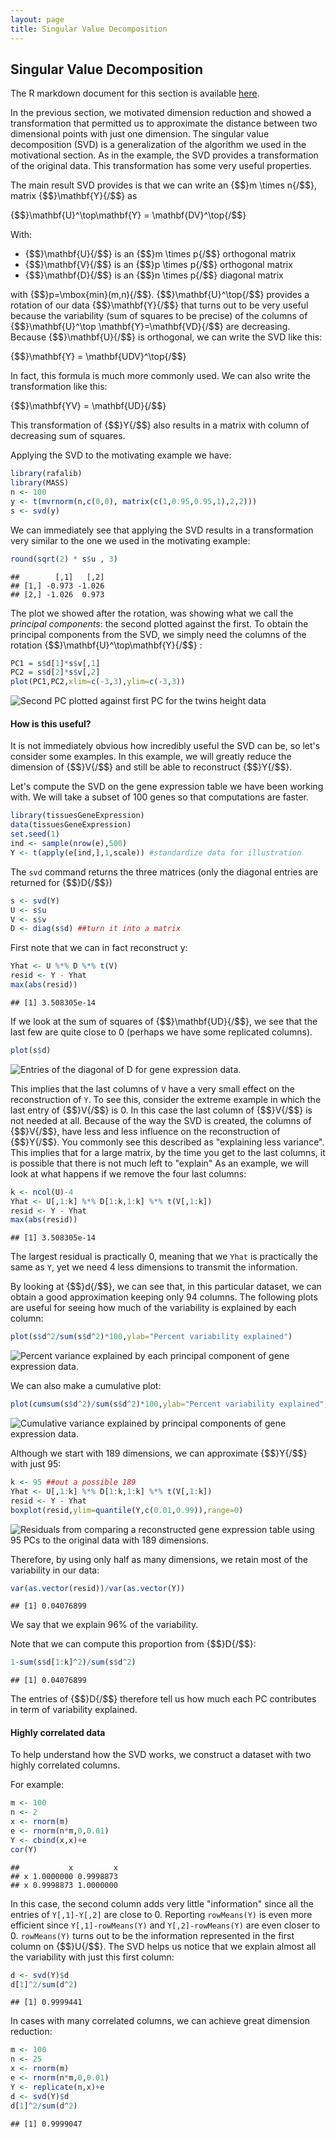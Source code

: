 ```yaml
---
layout: page
title: Singular Value Decomposition
---
```




## Singular Value Decomposition

The R markdown document for this section is available [here](https://github.com/genomicsclass/labs/tree/master/highdim/svd.Rmd).

In the previous section, we motivated dimension reduction and showed a transformation that permitted us to approximate the distance between two dimensional points with just one dimension. The singular value decomposition (SVD) is a generalization of the algorithm we used in the motivational section. As in the example, the SVD provides a transformation of the original data. This transformation has some very useful properties. 

The main result SVD provides is that we can write an {$$}m \times n{/$$}, matrix {$$}\mathbf{Y}{/$$} as

{$$}\mathbf{U}^\top\mathbf{Y} = \mathbf{DV}^\top{/$$}

With:

* {$$}\mathbf{U}{/$$} is an {$$}m \times p{/$$} orthogonal matrix
* {$$}\mathbf{V}{/$$} is an {$$}p \times p{/$$} orthogonal matrix
* {$$}\mathbf{D}{/$$} is an {$$}n \times p{/$$} diagonal matrix 

with {$$}p=\mbox{min}(m,n){/$$}. {$$}\mathbf{U}^\top{/$$} provides a rotation of our data {$$}\mathbf{Y}{/$$} that turns out to be very useful because the variability (sum of squares to be precise) of the columns of {$$}\mathbf{U}^\top \mathbf{Y}=\mathbf{VD}{/$$} are decreasing.
Because {$$}\mathbf{U}{/$$} is orthogonal, we can write the SVD like this: 

{$$}\mathbf{Y} = \mathbf{UDV}^\top{/$$}

In fact, this formula is much more commonly used. We can also write the transformation like this:

{$$}\mathbf{YV} = \mathbf{UD}{/$$}

This transformation of {$$}Y{/$$} also results in a matrix with column of decreasing sum of squares.


Applying the SVD to the motivating example we have:


```r
library(rafalib)
library(MASS)
n <- 100
y <- t(mvrnorm(n,c(0,0), matrix(c(1,0.95,0.95,1),2,2)))
s <- svd(y)
```

We can immediately see that applying the SVD results in a transformation very similar to the one we used in the motivating example:

```r
round(sqrt(2) * s$u , 3)
```

```
##        [,1]   [,2]
## [1,] -0.973 -1.026
## [2,] -1.026  0.973
```

The plot we showed after the rotation, was showing what we call the _principal components_: the second plotted against the first. To obtain the principal components from the SVD, we simply need the columns of the rotation {$$}\mathbf{U}^\top\mathbf{Y}{/$$} :


```r
PC1 = s$d[1]*s$v[,1]
PC2 = s$d[2]*s$v[,2]
plot(PC1,PC2,xlim=c(-3,3),ylim=c(-3,3))
```

![Second PC plotted against first PC for the twins height data](images/R/svd-tmp-PCAplot-1.png) 


#### How is this useful?

It is not immediately obvious how incredibly useful the SVD can be, so let's consider some examples. In this example, we will greatly reduce the dimension of {$$}V{/$$} and still be able to reconstruct {$$}Y{/$$}.

Let's compute the SVD on the gene expression table we have been working with. We will take a subset of 100 genes so that computations are faster.

```r
library(tissuesGeneExpression)
data(tissuesGeneExpression)
set.seed(1)
ind <- sample(nrow(e),500) 
Y <- t(apply(e[ind,],1,scale)) #standardize data for illustration
```

The `svd` command returns the three matrices (only the diagonal entries are returned for {$$}D{/$$})

```r
s <- svd(Y)
U <- s$u
V <- s$v
D <- diag(s$d) ##turn it into a matrix
```

First note that we can in fact reconstruct y:


```r
Yhat <- U %*% D %*% t(V)
resid <- Y - Yhat
max(abs(resid))
```

```
## [1] 3.508305e-14
```

If we look at the sum of squares of {$$}\mathbf{UD}{/$$}, we see that the last few are quite close to 0 (perhaps we have some replicated columns).  


```r
plot(s$d)
```

![Entries of the diagonal of D for gene expression data.](images/R/svd-tmp-D_entries-1.png) 

This implies that the last columns of `V` have a very small effect on the reconstruction of `Y`. To see this, consider the extreme example in which the last entry of {$$}V{/$$} is 0. In this case the last column of {$$}V{/$$} is not needed at all. Because of the way the SVD is created, the columns of {$$}V{/$$}, have less and less influence on the reconstruction of {$$}Y{/$$}. You commonly see this described as "explaining less variance". This implies that for a large matrix, by the time you get to the last columns, it is possible that there is not much left to "explain" As an example, we will look at what happens if we remove the four last columns:


```r
k <- ncol(U)-4
Yhat <- U[,1:k] %*% D[1:k,1:k] %*% t(V[,1:k])
resid <- Y - Yhat 
max(abs(resid))
```

```
## [1] 3.508305e-14
```

The largest residual is practically 0, meaning that we `Yhat` is practically the same as `Y`, yet we need 4 less dimensions to transmit the information.

By looking at {$$}d{/$$}, we can see that, in this particular dataset, we can obtain a good approximation keeping only 94 columns. The following plots are useful for seeing how much of the variability is explained by each column:


```r
plot(s$d^2/sum(s$d^2)*100,ylab="Percent variability explained")
```

![Percent variance explained by each principal component of gene expression data.](images/R/svd-tmp-percent_var_explained-1.png) 

We can also make a cumulative plot:


```r
plot(cumsum(s$d^2)/sum(s$d^2)*100,ylab="Percent variability explained",ylim=c(0,100),type="l")
```

![Cumulative variance explained by principal components of gene expression data.](images/R/svd-tmp-cum_variance_explained-1.png) 

Although we start with 189 dimensions, we can approximate {$$}Y{/$$} with just 95:


```r
k <- 95 ##out a possible 189
Yhat <- U[,1:k] %*% D[1:k,1:k] %*% t(V[,1:k])
resid <- Y - Yhat
boxplot(resid,ylim=quantile(Y,c(0.01,0.99)),range=0)
```

![Residuals from comparing a reconstructed gene expression table using 95 PCs to the original data with 189 dimensions.](images/R/svd-tmp-reconstruction_with_less_dimensions-1.png) 

Therefore, by using only half as many dimensions, we retain most of the variability in our data:


```r
var(as.vector(resid))/var(as.vector(Y))
```

```
## [1] 0.04076899
```

We say that we explain 96% of the variability.

Note that we can compute this proportion from {$$}D{/$$}:

```r
1-sum(s$d[1:k]^2)/sum(s$d^2)
```

```
## [1] 0.04076899
```
The entries of {$$}D{/$$} therefore tell us how much each PC contributes in term of variability explained.

#### Highly correlated data

To help understand how the SVD works, we construct a dataset with two highly correlated columns. 

For example:


```r
m <- 100
n <- 2
x <- rnorm(m)
e <- rnorm(n*m,0,0.01)
Y <- cbind(x,x)+e
cor(Y)
```

```
##           x         x
## x 1.0000000 0.9998873
## x 0.9998873 1.0000000
```
In this case, the second column adds very little "information" since all the entries of `Y[,1]-Y[,2]` are close to 0. Reporting `rowMeans(Y)` is even more efficient since `Y[,1]-rowMeans(Y)` and `Y[,2]-rowMeans(Y)` are even closer to 0. `rowMeans(Y)`  turns out to be the information represented in the first column on {$$}U{/$$}. The SVD helps us notice that we explain almost all the variability with just this first column:


```r
d <- svd(Y)$d
d[1]^2/sum(d^2)
```

```
## [1] 0.9999441
```

In cases with many correlated columns, we can achieve great dimension reduction:


```r
m <- 100
n <- 25
x <- rnorm(m)
e <- rnorm(n*m,0,0.01)
Y <- replicate(n,x)+e
d <- svd(Y)$d
d[1]^2/sum(d^2)
```

```
## [1] 0.9999047
```





